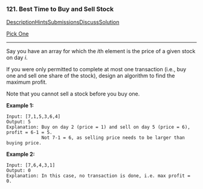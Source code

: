 ### 121. Best Time to Buy and Sell Stock

[Description](https://leetcode.com/problems/best-time-to-buy-and-sell-stock/description/)[Hints](https://leetcode.com/problems/best-time-to-buy-and-sell-stock/hints/)[Submissions](https://leetcode.com/problems/best-time-to-buy-and-sell-stock/submissions/)[Discuss](https://leetcode.com/problems/best-time-to-buy-and-sell-stock/discuss/)[Solution](https://leetcode.com/problems/best-time-to-buy-and-sell-stock/solution/)

[Pick One](https://leetcode.com/problems/random-one-question/)

------

Say you have an array for which the *i*th element is the price of a given stock on day *i*.

If you were only permitted to complete at most one transaction (i.e., buy one and sell one share of the stock), design an algorithm to find the maximum profit.

Note that you cannot sell a stock before you buy one.

**Example 1:**

```
Input: [7,1,5,3,6,4]
Output: 5
Explanation: Buy on day 2 (price = 1) and sell on day 5 (price = 6), profit = 6-1 = 5.
             Not 7-1 = 6, as selling price needs to be larger than buying price.
```

**Example 2:**

```
Input: [7,6,4,3,1]
Output: 0
Explanation: In this case, no transaction is done, i.e. max profit = 0.
```

 